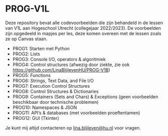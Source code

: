 # PROG-V1L
Deze repository bevat alle codevoorbeelden die zijn behandeld in de lessen van V1L aan Hogeschool Utrecht (collegejaar 2022/2023). De voorbeelden zijn opgedeeld in mapjes per les, deze komen overeen met de lessen zoals ze op Canvas staan.

* PROG1: Starten met Python
* PROG2: Lists
* PROG3: Console I/O, operators & algoritmiek
* PROG4: Control structures (afwezig door ziekte, zie ook https://github.com/LinaBlijlevenHU/PROG-V1B)
* PROG5: Functions
* PROG6: Strings, Text Data, and File I/O
* PROG7: Execution Control Structures
* PROG8: Control Structures & Dictionaries
* PROG9: Containers (Sets and Chars) & Exceptions (geen voorbeelden beschikbaar door technische problemen)
* PROG10: Namespaces & JSON
* PROG11: API’s & databases (met voorbeelden proeftentamen)
* PROG12: GUI (Tkinter)

Je kunt mij altijd contacteren op lina.blijleven@hu.nl voor vragen.
